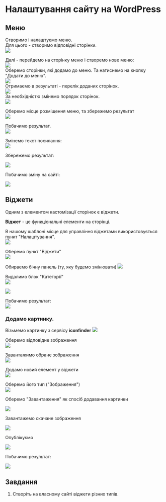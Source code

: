 # Налаштування сайту на WordPress
## Меню
Створимо і налаштуємо меню.  
Для цього - створимо відповідні сторінки.  
<img src = "img/wp01.jpg">  
  
Далі - перейдемо на сторінку меню і створемо нове меню:  
<img src = "img/wp03.jpg">  
Оберемо сторінки, які додамо до меню.  Та натиснемо на кнопку "Додати до меню".  
<img src = "img/wp04.jpg">  
Отримаємо в результаті - перелік доданих сторінок.  
<img src = "img/wp05.jpg">  
За необхідністю змінемо порядок сторінок.  
<img src = "img/wp06.jpg">  

Оберемо місце розміщення меню, та збережемо результат  
<img src = "img/wp07.jpg">  

Побачимо результат.  
<img src = "img/wp08.jpg">  

Змінемо текст посилання:  
<img src = "img/wp09.jpg">  

Збережемо результат:  

<img src = "img/wp10.jpg">  

Побачимо зміну на сайті:  

<img src = "img/wp11.jpg">  

## Віджети
Одним з елементом кастомізації сторінок є віджети.

**Віджет** - це функціональні елементи на сторінці.

В нашому шаблоні місце для управління віджетами використовується пункт "Налаштування".  
<img src = "img/wp20.jpg">  

Оберемо пункт "Віджети"  
<img src = "img/wp21.jpg">  

Обираємо бічну панель (ту, яку будемо змінювати)
<img src = "img/wp22.jpg">  

Видалимо блок "Категорії"  
<img src = "img/wp23.jpg">  

<img src = "img/wp24.jpg">  

Побачимо результат:  
<img src = "img/wp25.jpg">  

### Додамо картинку.
Візьмемо картинку з сервісу **iconfinder**
<img src = "img/wp26.jpg">  

Оберемо відповідне зображення  
<img src = "img/wp27.jpg">  
  
Завантажимо обране зображення  
<img src = "img/wp28.jpg">  
  
Додамо новий елемент у віджети  
<img src = "img/wp29.jpg">  
  
Оберемо його тип ("Зображення")  
<img src = "img/wp30.jpg">  


Оберемо "Завантаження" як спосіб додавання картинки  

<img src = "img/wp31.jpg">  

Завантажемо скачане зображення  

<img src = "img/wp32.jpg">  

Опублікуємо  

<img src = "img/wp33.jpg">  

Побачимо результат:  

<img src = "img/wp34.jpg">  


## Завдання
1. Створіть на власному сайті віджети різних типів.

